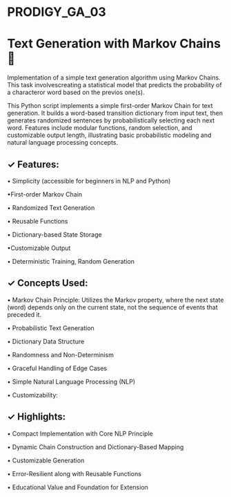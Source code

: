 # PRODIGY_GA_03

# Text Generation with Markov Chains 🤖

Implementation of a simple text generation algorithm using Markov Chains. This task involvescreating a statistical model that predicts the probability of a characteror word based on the previos one(s).

This Python script implements a simple first-order Markov Chain for text generation. It builds a word-based transition dictionary from input text, then generates randomized sentences by probabilistically selecting each next word. Features include modular functions, random selection, and customizable output length, illustrating basic probabilistic modeling and natural language processing concepts.

## ✓ Features:

• Simplicity (accessible for beginners in NLP and Python)

•First-order Markov Chain

• Randomized Text Generation

• Reusable Functions

• Dictionary-based State Storage

•Customizable Output

• Deterministic Training, Random Generation


## ✓ Concepts Used:

• Markov Chain Principle: Utilizes the Markov property, where the next state (word) depends only on the current state, not the sequence of events that preceded it.

• Probabilistic Text Generation

• Dictionary Data Structure

• Randomness and Non-Determinism

• Graceful Handling of Edge Cases

• Simple Natural Language Processing (NLP)

• Customizability: 


## ✓ Highlights:

• Compact Implementation with Core NLP Principle

• Dynamic Chain Construction and Dictionary-Based Mapping

• Customizable Generation

• Error-Resilient along with Reusable Functions

• Educational Value and Foundation for Extension
